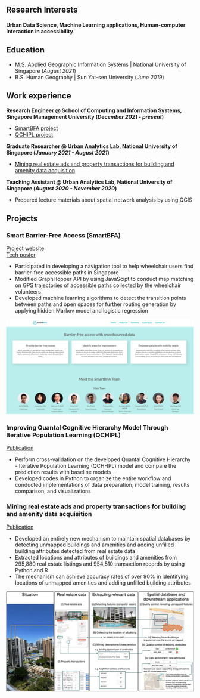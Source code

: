 ## Research Interests

#### Urban Data Science, Machine Learning applications, Human-computer Interaction in accessibility

## Education							       		
- M.S.  Applied Geographic Information Systems	| National University of Singapore (_August 2021_)	 			        		
- B.S.  Human Geography | Sun Yat-sen University (_June 2019_)
  
## Work experience 
**Research Engineer @ School of Computing and Information Systems, Singapore Management University (_December 2021 - present_)**
- [SmartBFA project](#smartbfa)
- [QCHIPL project](#qchipl)
  
**Graduate Researcher @ Urban Analytics Lab, National University of Singapore (_January 2021 - August 2021_)**  
- [Mining real estate ads and property transactions for building and amenity data acquisition](#real_estate)
  
**Teaching Assistant @ Urban Analytics Lab, National University of Singapore (_August 2020 - November 2020_)**
- Prepared lecture materials about spatial network analysis by using QGIS
  
## Projects
<a name="smartbfa"></a>
### Smart Barrier-Free Access (SmartBFA)
[Project website](https://smartbfa.com/)  
[Tech poster](https://www.canva.com/design/DAFBk8BAoD4/dBsr2iFutYPfMJhXMWTvAQ/view?utm_content=DAFBk8BAoD4&utm_campaign=designshare&utm_medium=link&utm_source=publishsharelink)

- Participated in developing a navigation tool to help wheelchair users find barrier-free accessible paths in Singapore
- Modified GraphHopper API by using JavaScipt to conduct map matching on GPS trajectories of accessible paths collected by the wheelchair volunteers
- Developed machine learning algorithms to detect the transition points between paths and open spaces for further routing generation by applying hidden Markov model and logistic regression

![smartbfa_webpage](/assets/imgs/smartbfa_webpage.png)


<a name="qchipl"></a>
### Improving Quantal Cognitive Hierarchy Model Through Iterative Population Learning (QCHIPL)
[Publication](https://arxiv.org/abs/2302.06033)

- Perform cross-validation on the developed Quantal Cognitive Hierarchy - Iterative Population Learning (QCH-IPL) model and compare the prediction results with baseline models
- Developed codes in Python to organize the entire workflow and conducted implementations of data preparation, model training, results comparison, and visualizations


<a name="real_estate"></a>
### Mining real estate ads and property transactions for building and amenity data acquisition
[Publication](https://link.springer.com/article/10.1007/s44212-022-00012-2)

- Developed an entirely new mechanism to maintain spatial databases by detecting unmapped buildings and amenities and adding unfilled building attributes detected from real estate data
- Extracted locations and attributes of buildings and amenities from 295,880 real estate listings and 954,510 transaction records by using Python and R 
- The mechanism can achieve accuracy rates of over 90% in identifying locations of unmapped amenities and adding unfilled building attributes

![real_estate_figure](/assets/imgs/real_estate.png)

  


